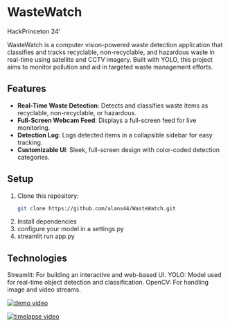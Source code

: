 # WasteWatch
 HackPrinceton 24' 
 
WasteWatch is a computer vision-powered waste detection application that classifies and tracks recyclable, non-recyclable, and hazardous waste in real-time using satellite and CCTV imagery. Built with YOLO, this project aims to monitor pollution and aid in targeted waste management efforts.

## Features
- **Real-Time Waste Detection**: Detects and classifies waste items as recyclable, non-recyclable, or hazardous.
- **Full-Screen Webcam Feed**: Displays a full-screen feed for live monitoring.
- **Detection Log**: Logs detected items in a collapsible sidebar for easy tracking.
- **Customizable UI**: Sleek, full-screen design with color-coded detection categories.

## Setup
1. Clone this repository:
   ```bash
   git clone https://github.com/alans44/WasteWatch.git
2. Install dependencies
3. configure your model in a settings.py
4. streamlit run app.py

## Technologies
Streamlit: For building an interactive and web-based UI.
YOLO: Model used for real-time object detection and classification.
OpenCV: For handling image and video streams.

[![demo video](https://img.youtube.com/vi/IAvIcy75gvQ/0.jpg)](https://youtu.be/IAvIcy75gvQ)

[![timelapse video](https://img.youtube.com/vi/jq7VLJx2Lms/0.jpg)](https://youtu.be/jq7VLJx2Lms)
